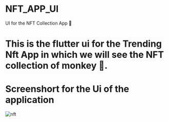 # NFT_APP_UI
UI for the NFT Collection App 🤞

# This is the flutter ui for the Trending Nft App in which we will see the NFT collection of monkey 🙊.




# Screenshort for the Ui of the application 


![nft](https://user-images.githubusercontent.com/105273927/202084928-c8abf193-52ec-445d-bc2b-bc8a1dae8948.png)
